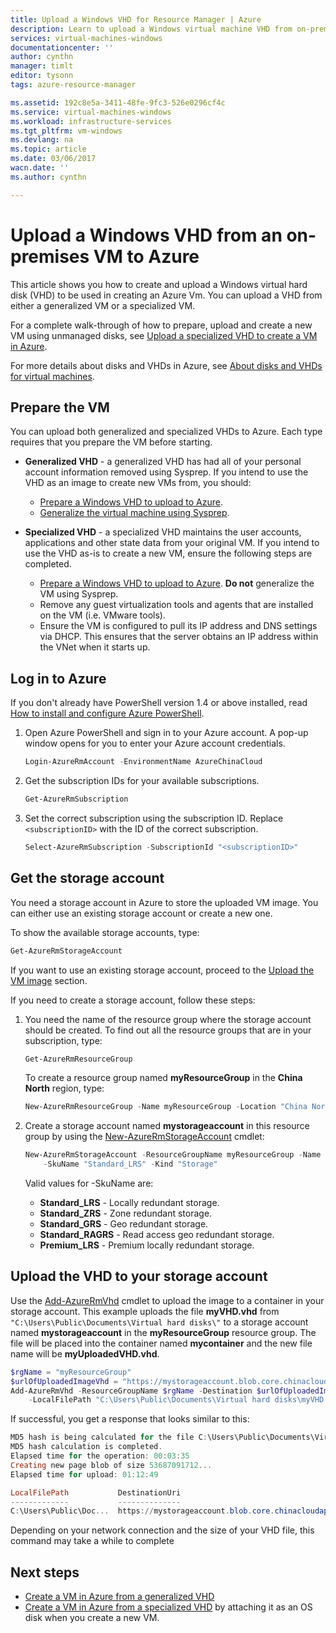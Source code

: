 ```yaml
---
title: Upload a Windows VHD for Resource Manager | Azure
description: Learn to upload a Windows virtual machine VHD from on-premises to Azure, using the Resource Manager deployment model. You can upload a VHD from either a generalized or a specialized VM.
services: virtual-machines-windows
documentationcenter: ''
author: cynthn
manager: timlt
editor: tysonn
tags: azure-resource-manager

ms.assetid: 192c8e5a-3411-48fe-9fc3-526e0296cf4c
ms.service: virtual-machines-windows
ms.workload: infrastructure-services
ms.tgt_pltfrm: vm-windows
ms.devlang: na
ms.topic: article
ms.date: 03/06/2017
wacn.date: ''
ms.author: cynthn

---
```

# Upload a Windows VHD from an on-premises VM to Azure
This article shows you how to create and upload a Windows virtual hard disk (VHD) to be used in creating an Azure Vm. You can upload a VHD from either a generalized VM or a specialized VM. 

For a complete walk-through of how to prepare, upload and create a new VM using unmanaged disks, see [Upload a specialized VHD to create a VM in Azure](upload-specialized.md).

For more details about disks and VHDs in Azure, see [About disks and VHDs for virtual machines](../../storage/storage-about-disks-and-vhds-windows.md?toc=%2fazure%2fvirtual-machines%2fwindows%2ftoc.json).

## Prepare the VM
You can upload both generalized and specialized VHDs to Azure. Each type requires that you prepare the VM before starting.

* **Generalized VHD** - a generalized VHD has had all of your personal account information removed using Sysprep. If you intend to use the VHD as an image to create new VMs from, you should:

    * [Prepare a Windows VHD to upload to Azure](prepare-for-upload-vhd-image.md?toc=%2fazure%2fvirtual-machines%2fwindows%2ftoc.json). 
    * [Generalize the virtual machine using Sysprep](generalize-vhd.md?toc=%2fazure%2fvirtual-machines%2fwindows%2ftoc.json). 
* **Specialized VHD** - a specialized VHD maintains the user accounts, applications and other state data from your original VM. If you intend to use the VHD as-is to create a new VM, ensure the following steps are completed. 

    * [Prepare a Windows VHD to upload to Azure](prepare-for-upload-vhd-image.md?toc=%2fazure%2fvirtual-machines%2fwindows%2ftoc.json). **Do not** generalize the VM using Sysprep.
    * Remove any guest virtualization tools and agents that are installed on the VM (i.e. VMware tools).
    * Ensure the VM is configured to pull its IP address and DNS settings via DHCP. This ensures that the server obtains an IP address within the VNet when it starts up. 

## Log in to Azure
If you don't already have PowerShell version 1.4 or above installed, read [How to install and configure Azure PowerShell](https://docs.microsoft.com/powershell/azure/overview).

1. Open Azure PowerShell and sign in to your Azure account. A pop-up window opens for you to enter your Azure account credentials.

    ```powershell
    Login-AzureRmAccount -EnvironmentName AzureChinaCloud
    ```
2. Get the subscription IDs for your available subscriptions.

    ```powershell
    Get-AzureRmSubscription
    ```
3. Set the correct subscription using the subscription ID. Replace `<subscriptionID>` with the ID of the correct subscription.

    ```powershell
    Select-AzureRmSubscription -SubscriptionId "<subscriptionID>"
    ```

## <a name="createstorage"></a> Get the storage account
You need a storage account in Azure to store the uploaded VM image. You can either use an existing storage account or create a new one. 

To show the available storage accounts, type:

```powershell
Get-AzureRmStorageAccount
```

If you want to use an existing storage account, proceed to the [Upload the VM image](#upload-the-vm-vhd-to-your-storage-account) section.

If you need to create a storage account, follow these steps:

1. You need the name of the resource group where the storage account should be created. To find out all the resource groups that are in your subscription, type:

    ```powershell
    Get-AzureRmResourceGroup
    ```

    To create a resource group named **myResourceGroup** in the **China North** region, type:

    ```powershell
    New-AzureRmResourceGroup -Name myResourceGroup -Location "China North"
    ```

2. Create a storage account named **mystorageaccount** in this resource group by using the [New-AzureRmStorageAccount](https://docs.microsoft.com/powershell/module/azurerm.storage/new-azurermstorageaccount) cmdlet:

    ```powershell
    New-AzureRmStorageAccount -ResourceGroupName myResourceGroup -Name mystorageaccount -Location "China North" `
        -SkuName "Standard_LRS" -Kind "Storage"
    ```

    Valid values for -SkuName are:

    * **Standard_LRS** - Locally redundant storage. 
    * **Standard_ZRS** - Zone redundant storage.
    * **Standard_GRS** - Geo redundant storage. 
    * **Standard_RAGRS** - Read access geo redundant storage. 
    * **Premium_LRS** - Premium locally redundant storage. 

## Upload the VHD to your storage account
Use the [Add-AzureRmVhd](https://docs.microsoft.com/powershell/module/azurerm.compute/add-azurermvhd) cmdlet to upload the image to a container in your storage account. This example uploads the file **myVHD.vhd** from `"C:\Users\Public\Documents\Virtual hard disks\"` to a storage account named **mystorageaccount** in the **myResourceGroup** resource group. The file will be placed into the container named **mycontainer** and the new file name will be **myUploadedVHD.vhd**.

```powershell
$rgName = "myResourceGroup"
$urlOfUploadedImageVhd = "https://mystorageaccount.blob.core.chinacloudapi.cn/mycontainer/myUploadedVHD.vhd"
Add-AzureRmVhd -ResourceGroupName $rgName -Destination $urlOfUploadedImageVhd `
    -LocalFilePath "C:\Users\Public\Documents\Virtual hard disks\myVHD.vhd"
```

If successful, you get a response that looks similar to this:

```powershell
MD5 hash is being calculated for the file C:\Users\Public\Documents\Virtual hard disks\myVHD.vhd.
MD5 hash calculation is completed.
Elapsed time for the operation: 00:03:35
Creating new page blob of size 53687091712...
Elapsed time for upload: 01:12:49

LocalFilePath           DestinationUri
-------------           --------------
C:\Users\Public\Doc...  https://mystorageaccount.blob.core.chinacloudapi.cn/mycontainer/myUploadedVHD.vhd
```

Depending on your network connection and the size of your VHD file, this command may take a while to complete

## Next steps
* [Create a VM in Azure from a generalized VHD](create-vm-generalized.md?toc=%2fazure%2fvirtual-machines%2fwindows%2ftoc.json)
* [Create a VM in Azure from a specialized VHD](create-vm-specialized.md?toc=%2fazure%2fvirtual-machines%2fwindows%2ftoc.json) by attaching it as an OS disk when you create a new VM.
